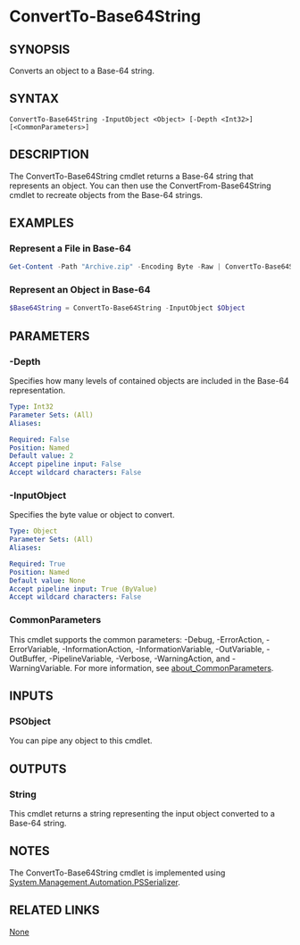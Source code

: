 ﻿---
external help file: PoshToolbox-help.xml
Module Name: PoshToolbox
online version: https://github.com/PoshAJ/PoshToolbox/blob/main/docs/ConvertTo-Base64String.md
schema: 2.0.0
---

# ConvertTo-Base64String

## SYNOPSIS
Converts an object to a Base-64 string.

## SYNTAX

```
ConvertTo-Base64String -InputObject <Object> [-Depth <Int32>] [<CommonParameters>]
```

## DESCRIPTION
The ConvertTo-Base64String cmdlet returns a Base-64 string that represents an object. You can then use the ConvertFrom-Base64String cmdlet to recreate objects from the Base-64 strings.

## EXAMPLES

### Represent a File in Base-64
```powershell
Get-Content -Path "Archive.zip" -Encoding Byte -Raw | ConvertTo-Base64String | Set-Content -Path "Archive.txt"
```

### Represent an Object in Base-64
```powershell
$Base64String = ConvertTo-Base64String -InputObject $Object
```

## PARAMETERS

### -Depth
Specifies how many levels of contained objects are included in the Base-64 representation.

```yaml
Type: Int32
Parameter Sets: (All)
Aliases:

Required: False
Position: Named
Default value: 2
Accept pipeline input: False
Accept wildcard characters: False
```

### -InputObject
Specifies the byte value or object to convert.

```yaml
Type: Object
Parameter Sets: (All)
Aliases:

Required: True
Position: Named
Default value: None
Accept pipeline input: True (ByValue)
Accept wildcard characters: False
```

### CommonParameters
This cmdlet supports the common parameters: -Debug, -ErrorAction, -ErrorVariable, -InformationAction, -InformationVariable, -OutVariable, -OutBuffer, -PipelineVariable, -Verbose, -WarningAction, and -WarningVariable. For more information, see [about_CommonParameters](http://go.microsoft.com/fwlink/?LinkID=113216).

## INPUTS

### PSObject
You can pipe any object to this cmdlet.

## OUTPUTS

### String
This cmdlet returns a string representing the input object converted to a Base-64 string.

## NOTES
The ConvertTo-Base64String cmdlet is implemented using [System.Management.Automation.PSSerializer](https://learn.microsoft.com/en-us/dotnet/api/system.management.automation.psserializer).

## RELATED LINKS

[None]()
